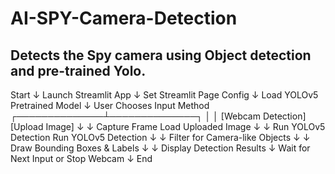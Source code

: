 # AI-SPY-Camera-Detection
Detects the Spy camera using Object detection and pre-trained Yolo.
----

Start
  ↓
Launch Streamlit App
  ↓
Set Streamlit Page Config
  ↓
Load YOLOv5 Pretrained Model
  ↓
User Chooses Input Method
  ┌──────────────┴──────────────┐
  │                             │
[Webcam Detection]       [Upload Image]
  ↓                             ↓
Capture Frame             Load Uploaded Image
  ↓                             ↓
Run YOLOv5 Detection       Run YOLOv5 Detection
  ↓                             ↓
Filter for Camera-like Objects
  ↓                             ↓
Draw Bounding Boxes & Labels
  ↓                             ↓
Display Detection Results
  ↓
Wait for Next Input or Stop Webcam
  ↓
End

